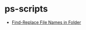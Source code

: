 # ps-scripts

* [Find-Replace File Names in Folder](./file-manipulation/bulk_rename_files_in_folder.ps1)